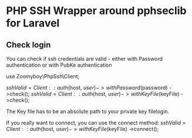 # PHP SSH Wrapper around pphseclib for Laravel

## Check login
You can check if ssh credentials are valid - either with Password authentication or with PubKe authentication

use Zoomyboy\PhpSsh\Client;

$sshValid = Client::auth($host, $user)
    ->withPassword($password)
    ->check();
$sshValid = Client::auth($host, $user)
    ->withKeyFile($keyFile)
    ->check();

The Key file has to be an absolute path to your private key filelogin.

If you really want to connect, you can use the connect method:
$sshValid = Client::auth($host, $user)
    ->withKeyFile($keyFile)
    ->connect();
